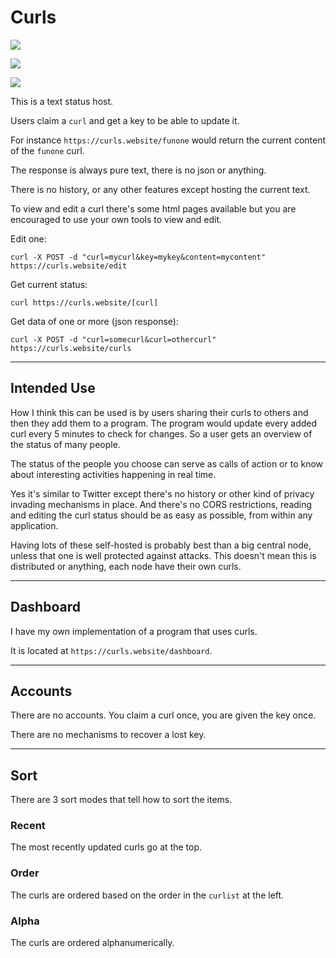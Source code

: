 # Curls

![](https://i.imgur.com/frdOwf4.gif)

![](https://i.imgur.com/7XDM7Zs.gif)

![](https://i.imgur.com/w7bW8K9.gif)

This is a text status host.

Users claim a `curl` and get a key to be able to update it.

For instance `https://curls.website/funone` would return the current content of the `funone` curl.

The response is always pure text, there is no json or anything.

There is no history, or any other features except hosting the current text.

To view and edit a curl there's some html pages available but you are encouraged to use your own tools to view and edit.

Edit one:

```
curl -X POST -d "curl=mycurl&key=mykey&content=mycontent" https://curls.website/edit
```

Get current status:

```
curl https://curls.website/[curl]
```

Get data of one or more (json response):

```
curl -X POST -d "curl=somecurl&curl=othercurl" https://curls.website/curls
```

---

## Intended Use

How I think this can be used is by users sharing their curls to others and then they add them to a program. The program would update every added curl every 5 minutes to check for changes. So a user gets an overview of the status of many people.

The status of the people you choose can serve as calls of action or to know about interesting activities happening in real time.

Yes it's similar to Twitter except there's no history or other kind of privacy invading mechanisms in place. And there's no CORS restrictions, reading and editing the curl status should be as easy as possible, from within any application.

Having lots of these self-hosted is probably best than a big central node, unless that one is well protected against attacks. This doesn't mean this is distributed or anything, each node have their own curls.

---

## Dashboard

I have my own implementation of a program that uses curls.

It is located at `https://curls.website/dashboard`.

---

## Accounts

There are no accounts. You claim a curl once, you are given the key once.

There are no mechanisms to recover a lost key.

---

## Sort

There are 3 sort modes that tell how to sort the items.

### Recent

The most recently updated curls go at the top.

### Order

The curls are ordered based on the order in the `curlist` at the left.

### Alpha

The curls are ordered alphanumerically.